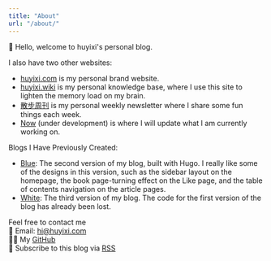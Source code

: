 ```yaml
---
title: "About"
url: "/about/"
---
```


👋 Hello, welcome to huyixi's personal blog.

I also have two other websites:

- [huyixi.com](https://huyixi.com) is my personal brand website.
- [huyixi.wiki](https://huyixi.wiki) is my personal knowledge base, where I use this site to lighten the memory load on my brain.
- [散步周刊](https://weekly.huyixi.com) is my personal weekly newsletter where I share some fun things each week.
- [Now](https://now.huyixi.com) (under development) is where I will update what I am currently working on.

Blogs I Have Previously Created:

- [Blue](https://blue.huyixi.com/zh/): The second version of my blog, built with Hugo. I really like some of the designs in this version, such as the sidebar layout on the homepage, the book page-turning effect on the Like page, and the table of contents navigation on the article pages.
- [White](https://white.huyixi.com): The third version of my blog.
  The code for the first version of the blog has already been lost.

Feel free to contact me  
📮 Email: [hi@huyixi.com](mailto:hi@huyixi.com)  
🧑‍💻 My [GitHub](https://github.com/huyixi)  
📰 Subscribe to this blog via [RSS](/index.xml)
